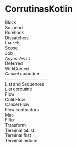 # CorrutinasKotlin

Block<br>
Suspend<br>
RunBlock<br>
Dispatchers<br>
Launch<br>
Scope<br>
Job<br>
Async-Await<br>
Deferred<br>
WithContext<br>
Cancel coroutine<br>
----------------------<br>
List and Sequences<br>
List coroutine<br>
Flow<br>
Cold Flow<br>
Cancel Flow<br>
Flow contructors<br>
Map<br>
Filter<br>
Transform<br>
Terminal toList<br>
Terminal first<br>
Terminal reduce<br>

